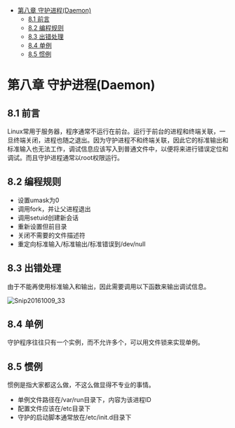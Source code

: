 
<!-- toc orderedList:0 -->

- [第八章 守护进程(Daemon)](#第八章-守护进程daemon)
	- [8.1 前言](#81-前言)
	- [8.2 编程规则](#82-编程规则)
	- [8.3 出错处理](#83-出错处理)
	- [8.4 单例](#84-单例)
	- [8.5 惯例](#85-惯例)

<!-- tocstop -->

# 第八章 守护进程(Daemon)
## 8.1 前言
Linux常用于服务器，程序通常不运行在前台。运行于前台的进程和终端关联，一旦终端关闭，进程也随之退出。因为守护进程不和终端关联，因此它的标准输出和标准输入也无法工作，调试信息应该写入到普通文件中，以便将来进行错误定位和调试。而且守护进程通常以root权限运行。

## 8.2 编程规则
- 设置umask为0
- 调用fork，并让父进程退出
- 调用setuid创建新会话
- 重新设置但前目录
- 关闭不需要的文件描述符
- 重定向标准输入/标准输出/标准错误到/dev/null

## 8.3 出错处理
由于不能再使用标准输入和输出，因此需要调用以下函数来输出调试信息。

![Snip20161009_33](/assets/Snip20161009_33.png)

## 8.4 单例
守护程序往往只有一个实例，而不允许多个，可以用文件锁来实现单例。

## 8.5 惯例
惯例是指大家都这么做，不这么做显得不专业的事情。
- 单例文件路径在/var/run目录下，内容为该进程ID
- 配置文件应该在/etc目录下
- 守护的启动脚本通常放在/etc/init.d目录下
